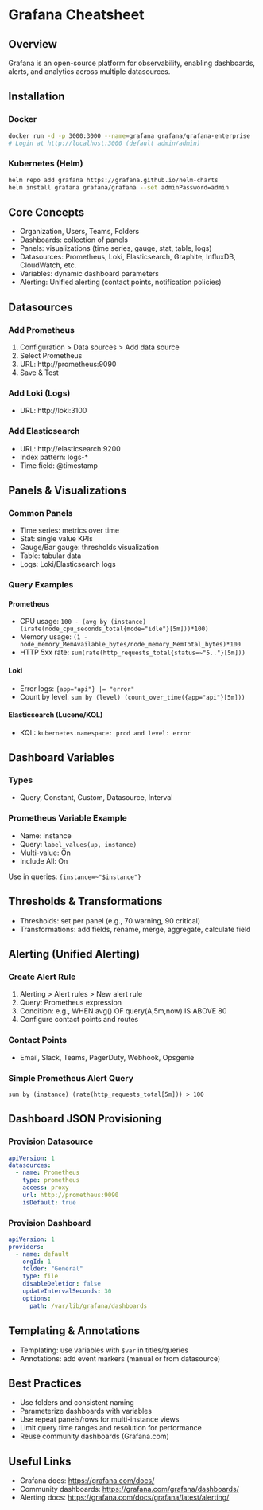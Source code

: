 # Grafana Cheatsheet

## Overview
Grafana is an open-source platform for observability, enabling dashboards, alerts, and analytics across multiple datasources.

## Installation

### Docker
```bash
docker run -d -p 3000:3000 --name=grafana grafana/grafana-enterprise
# Login at http://localhost:3000 (default admin/admin)
```

### Kubernetes (Helm)
```bash
helm repo add grafana https://grafana.github.io/helm-charts
helm install grafana grafana/grafana --set adminPassword=admin
```

## Core Concepts
- Organization, Users, Teams, Folders
- Dashboards: collection of panels
- Panels: visualizations (time series, gauge, stat, table, logs)
- Datasources: Prometheus, Loki, Elasticsearch, Graphite, InfluxDB, CloudWatch, etc.
- Variables: dynamic dashboard parameters
- Alerting: Unified alerting (contact points, notification policies)

## Datasources

### Add Prometheus
1. Configuration > Data sources > Add data source
2. Select Prometheus
3. URL: http://prometheus:9090
4. Save & Test

### Add Loki (Logs)
- URL: http://loki:3100

### Add Elasticsearch
- URL: http://elasticsearch:9200
- Index pattern: logs-*
- Time field: @timestamp

## Panels & Visualizations

### Common Panels
- Time series: metrics over time
- Stat: single value KPIs
- Gauge/Bar gauge: thresholds visualization
- Table: tabular data
- Logs: Loki/Elasticsearch logs

### Query Examples

#### Prometheus
- CPU usage: `100 - (avg by (instance)(irate(node_cpu_seconds_total{mode="idle"}[5m]))*100)`
- Memory usage: `(1 - node_memory_MemAvailable_bytes/node_memory_MemTotal_bytes)*100`
- HTTP 5xx rate: `sum(rate(http_requests_total{status=~"5.."}[5m]))`

#### Loki
- Error logs: `{app="api"} |= "error"`
- Count by level: `sum by (level) (count_over_time({app="api"}[5m]))`

#### Elasticsearch (Lucene/KQL)
- KQL: `kubernetes.namespace: prod and level: error`

## Dashboard Variables

### Types
- Query, Constant, Custom, Datasource, Interval

### Prometheus Variable Example
- Name: instance
- Query: `label_values(up, instance)`
- Multi-value: On
- Include All: On

Use in queries: `{instance=~"$instance"}`

## Thresholds & Transformations
- Thresholds: set per panel (e.g., 70 warning, 90 critical)
- Transformations: add fields, rename, merge, aggregate, calculate field

## Alerting (Unified Alerting)

### Create Alert Rule
1. Alerting > Alert rules > New alert rule
2. Query: Prometheus expression
3. Condition: e.g., WHEN avg() OF query(A,5m,now) IS ABOVE 80
4. Configure contact points and routes

### Contact Points
- Email, Slack, Teams, PagerDuty, Webhook, Opsgenie

### Simple Prometheus Alert Query
```
sum by (instance) (rate(http_requests_total[5m])) > 100
```

## Dashboard JSON Provisioning

### Provision Datasource
```yaml
apiVersion: 1
datasources:
  - name: Prometheus
    type: prometheus
    access: proxy
    url: http://prometheus:9090
    isDefault: true
```

### Provision Dashboard
```yaml
apiVersion: 1
providers:
  - name: default
    orgId: 1
    folder: "General"
    type: file
    disableDeletion: false
    updateIntervalSeconds: 30
    options:
      path: /var/lib/grafana/dashboards
```

## Templating & Annotations
- Templating: use variables with `$var` in titles/queries
- Annotations: add event markers (manual or from datasource)

## Best Practices
- Use folders and consistent naming
- Parameterize dashboards with variables
- Use repeat panels/rows for multi-instance views
- Limit query time ranges and resolution for performance
- Reuse community dashboards (Grafana.com)

## Useful Links
- Grafana docs: https://grafana.com/docs/
- Community dashboards: https://grafana.com/grafana/dashboards/
- Alerting docs: https://grafana.com/docs/grafana/latest/alerting/
